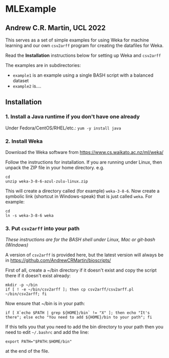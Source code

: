 MLExample
=========

Andrew C.R. Martin, UCL 2022
----------------------------

This serves as a set of simple examples for using Weka for machine learning
and our own `csv2arff` program for creating the datafiles for Weka.

Read the **Installation** instructions below for setting up Weka and `csv2arff`

The examples are in subdirectories:

- `example1` is an example using a single BASH script with a balanced dataset
- `example2` is....


Installation
------------

### 1. Install a Java runtime if you don't have one already

Under Fedora/CentOS/RHEL/etc.: `yum -y install java`

### 2. Install Weka

Download the Weka software from https://www.cs.waikato.ac.nz/ml/weka/

Follow the instructions for installation. If you are running under
Linux, then unpack the ZIP file in your home directory. e.g.
```
cd
unzip weka-3-8-6-azul-zulu-linux.zip
```
This will create a directory called (for example) `weka-3-8-6`. Now
create a symbolic link (shortcut in Windows-speak) that is just called
`weka`. For example:
```
cd
ln -s weka-3-8-6 weka
```

### 3. Put `csv2arff` into your path

*These instructions are for the BASH shell under Linux, Mac or git-bash
(Windows)*

A version of `csv2arff` is provided here, but the latest version will
always be in https://github.com/AndrewCRMartin/bioscripts/

First of all, create a ~/bin directory if it doesn't exist and copy the
script there if it doesn't exist already:
```
mkdir -p ~/bin
if [ ! -e ~/bin/csv2arff ]; then cp csv2arff/csv2arff.pl ~/bin/csv2arff; fi
```

Now ensure that ~/bin is in your path:
```
if [ X`echo $PATH | grep ${HOME}/bin` != "X" ]; then echo "It's there"; else echo "You need to add ${HOME}/bin to your path"; fi
```

If this tells you that you need to add the bin directory to your path
then you need to edit `~/.bashrc` and add the line: 
```
export PATH="$PATH:$HOME/bin"
```
at the end of the file.





